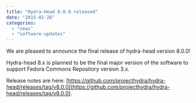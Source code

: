 ```yaml
---
title: "Hydra-Head 8.0.0 released"
date: "2015-02-26"
categories: 
  - "news"
  - "software-updates"
---
```


We are pleased to announce the final release of hydra-head version 8.0.0!

Hydra-head 8.x is planned to be the final major version of the software to support Fedora Commons Repository version 3.x.

Release notes are here: [https://github.com/projecthydra/hydra-head/releases/tag/v8.0.0](https://github.com/projecthydra/hydra-head/releases/tag/v8.0.0).
